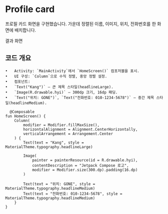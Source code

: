 # Profile card 

 프로필 카드 화면을 구현했습니다. 가운데 정렬된 이름, 이미지, 위치, 전화번호를 한 화면에 배치합니다.

 결과 화면 

 

 ## 코드 개요
	•	Activity: `MainActivity`에서 `HomeScreen()` 컴포저블을 표시.
	•	UI 구성: `Column`으로 수직 정렬, 중앙 정렬 설정.
	•	컴포넌트:
	•	`Text("Kang")` – 큰 제목 스타일(headlineLarge).
	•	`Image(R.drawable.hyi)` – 300dp 크기, 16dp 패딩.
	•	`Text("위치: GONE")`, `Text("전화번호: 010-1234-5678")` – 중간 제목 스타일(headlineMedium).

``` 
  @Composable
fun HomeScreen() {
    Column(
        modifier = Modifier.fillMaxSize(),
        horizontalAlignment = Alignment.CenterHorizontally,
        verticalArrangement = Arrangement.Center
    ) {
        Text(text = "Kang", style = MaterialTheme.typography.headlineLarge)
		
        Image(
            painter = painterResource(id = R.drawable.hyi),
            contentDescription = "Jetpack Compose 로고",
            modifier = Modifier.size(300.dp).padding(16.dp)
        )

        Text(text = "위치: GONE", style = MaterialTheme.typography.headlineMedium)
        Text(text = "전화번호: 010-1234-5678", style = MaterialTheme.typography.headlineMedium)
    }
}
```
